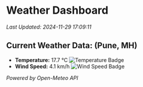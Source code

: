 
# Weather Dashboard

_Last Updated: 2024-11-29 17:09:11_

## Current Weather Data: (Pune, MH)
- **Temperature:** 17.7 °C ![Temperature Badge](https://img.shields.io/badge/Temperature-Low%20Temp-blue)
- **Wind Speed:** 4.1 km/h ![Wind Speed Badge](https://img.shields.io/badge/Wind%20Speed-Low%20Wind-blue)

*Powered by Open-Meteo API*
